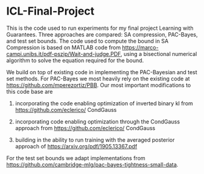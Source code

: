 # ICL-Final-Project
This is the code used to run experiments for my final project Learning with Guarantees. Three approaches are compared: SA compression, PAC-Bayes, and test set bounds.
The code used to compute the bound in SA Compression is based on MATLAB code from https://marco-campi.unibs.it/pdf-pszip/Wait-and-judge.PDF, using a bisectional numerical algorithm to solve the equation required for the bound.

We build on top of existing code in implementing the PAC-Bayesian and test set methods. For PAC-Bayes we most heavily rely on the existing code at https://github.com/mperezortiz/PBB. Our most important modifications to this code base are 

1) incorporating the code enabling optimization of inverted binary kl from https://github.com/eclerico/ CondGauss

2) incorporating code enabling optimization through the CondGauss approach from https://github.com/eclerico/ CondGauss

3) building in the ability to run training with the averaged posterior approach of https://arxiv.org/pdf/1905.13367.pdf

For the test set bounds we adapt implementations from https://github.com/cambridge-mlg/pac-bayes-tightness-small-data.
